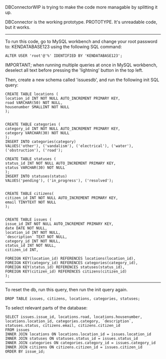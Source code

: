 DBConnectorWIP is trying to make the code more managable by splitting it up.

DBConnector is the working prototype. PROTOTYPE. It's unreadable code, but it works.

------------------------------------------------------------------------------------

To run this code, go to MySQL workbench and change your root password to: KENDATABASE123
using the following SQL command:

    ALTER USER 'root'@'%' IDENTIFIED BY 'KENDATABASE123';


IMPORTANT; when running multiple queries at once in MySQL workbench,
deselect all text before pressing the 'lightning' button in the top left.

Then, create a new schema called 'issuesdb', and run the following init SQL query:

    CREATE TABLE locations (
    location_id INT NOT NULL AUTO_INCREMENT PRIMARY KEY,
    road VARCHAR(50) NOT NULL,
    housenumber SMALLINT NOT NULL
    );
    
    
    CREATE TABLE categories (
    category_id INT NOT NULL AUTO_INCREMENT PRIMARY KEY,
    category VARCHAR(30) NOT NULL
    );
    INSERT INTO categories(category)
    VALUES('other'), ('vandalism'), ('electrical'), ('water'), ('obstruction'), ('road');
    
    CREATE TABLE statuses (
    status_id INT NOT NULL AUTO_INCREMENT PRIMARY KEY,
    status VARCHAR(30) NOT NULL
    );
    INSERT INTO statuses(status)
    VALUES('pending'), ('in_progress'), ('resolved');
    
    
    CREATE TABLE citizens(
    citizen_id INT NOT NULL AUTO_INCREMENT PRIMARY KEY,
    email TINYTEXT NOT NULL
    );
    
    
    CREATE TABLE issues (
    issue_id INT NOT NULL AUTO_INCREMENT PRIMARY KEY,
    date DATE NOT NULL,
    location_id INT NOT NULL,
    `description` TEXT NOT NULL,
    category_id INT NOT NULL,
    status_id INT NOT NULL,
    citizen_id INT,
    
    FOREIGN KEY(location_id) REFERENCES locations(location_id),
    FOREIGN KEY(category_id) REFERENCES categories(category_id),
    FOREIGN KEY(status_id) REFERENCES statuses(status_id),
    FOREIGN KEY(citizen_id) REFERENCES citizens(citizen_id)
    );

------------------------------------------------------------------------------------

To reset the db, run this query, then run the init query again.

    DROP TABLE issues, citizens, locations, categories, statuses;

To select relevant parts of the database:

    SELECT issues.issue_id, locations.road, locations.housenumber, locations.location_id, categories.category, `description`, statuses.status, citizens.email, citizens.citizen_id
    FROM issues
    INNER JOIN locations ON locations.location_id = issues.location_id
    INNER JOIN statuses ON statuses.status_id = issues.status_id
    INNER JOIN categories ON categories.category_id = issues.category_id
    INNER JOIN citizens ON citizens.citizen_id = issues.citizen_id
    ORDER BY issue_id;